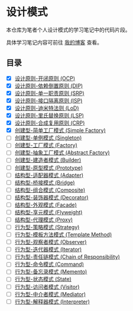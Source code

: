 # 设计模式
本仓库为笔者个人设计模式的学习笔记中的代码片段。

具体学习笔记内容可前往 [我的博客](https://www.zhaohaihao.com/category/design-patterns) 查看。

## 目录
- [x] [设计原则-开闭原则 (OCP)](https://www.yuque.com/zhaohaihao/coding/issue-0001)
- [x] [设计原则-依赖倒置原则 (DIP)](https://www.yuque.com/zhaohaihao/coding/issue-0002)
- [x] [设计原则-单一职责原则 (SRP)](https://www.yuque.com/zhaohaihao/coding/issue-0003)
- [x] [设计原则-接口隔离原则 (ISP)](https://www.yuque.com/zhaohaihao/coding/issue-0004)
- [x] [设计原则-迪米特法则 (LoD)](https://www.yuque.com/zhaohaihao/coding/issue-0005)
- [x] [设计原则-里氏替换原则 (LSP)](https://www.yuque.com/zhaohaihao/coding/issue-0006)
- [x] [设计原则-合成复用原则 (CRP)](https://www.yuque.com/zhaohaihao/coding/issue-0007)
- [x] [创建型-简单工厂模式 (Simple Factory)](https://www.yuque.com/zhaohaihao/coding/issue-0008)
- [ ] [创建型-单例模式 (Singleton)](https://www.yuque.com/zhaohaihao/coding/issue-#)
- [ ] [创建型-工厂模式 (Factory)](https://www.yuque.com/zhaohaihao/coding/issue-#)
- [ ] [创建型-抽象工厂模式 (Abstract Factory)](https://www.yuque.com/zhaohaihao/coding/issue-#)
- [ ] [创建型-建造者模式 (Builder)](https://www.yuque.com/zhaohaihao/coding/issue-#)
- [ ] [创建型-原型模式 (Prototype)](https://www.yuque.com/zhaohaihao/coding/issue-#)
- [ ] [结构型-适配器模式 (Adapter)](https://www.yuque.com/zhaohaihao/coding/issue-#)
- [ ] [结构型-桥接模式 (Bridge)](https://www.yuque.com/zhaohaihao/coding/issue-#)
- [ ] [结构型-组合模式 (Composite)](https://www.yuque.com/zhaohaihao/coding/issue-#)
- [ ] [结构型-装饰器模式 (Decorator)](https://www.yuque.com/zhaohaihao/coding/issue-#)
- [ ] [结构型-外观模式 (Facade)](https://www.yuque.com/zhaohaihao/coding/issue-#)
- [ ] [结构型-享元模式 (Flyweight)](https://www.yuque.com/zhaohaihao/coding/issue-#)
- [ ] [结构型-代理模式 (Proxy)](https://www.yuque.com/zhaohaihao/coding/issue-#)
- [ ] [行为型-策略模式 (Strategy)](https://www.yuque.com/zhaohaihao/coding/issue-#)
- [ ] [行为型-模板方法模式 (Template Method)](https://www.yuque.com/zhaohaihao/coding/issue-#)
- [ ] [行为型-观察者模式 (Observer)](https://www.yuque.com/zhaohaihao/coding/issue-#)
- [ ] [行为型-迭代器模式 (Iterator)](https://www.yuque.com/zhaohaihao/coding/issue-#)
- [ ] [行为型-责任链模式 (Chain of Responsibility)](https://www.yuque.com/zhaohaihao/coding/issue-#)
- [ ] [行为型-命令模式 (Command)](https://www.yuque.com/zhaohaihao/coding/issue-#)
- [ ] [行为型-备忘录模式 (Memento)](https://www.yuque.com/zhaohaihao/coding/issue-#)
- [ ] [行为型-状态模式 (State)](https://www.yuque.com/zhaohaihao/coding/issue-#)
- [ ] [行为型-访问者模式 (Visitor)](https://www.yuque.com/zhaohaihao/coding/issue-#)
- [ ] [行为型-中介者模式 (Mediator)](https://www.yuque.com/zhaohaihao/coding/issue-#)
- [ ] [行为型-解释器模式 (Interpreter)](https://www.yuque.com/zhaohaihao/coding/issue-#)
